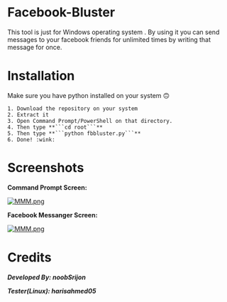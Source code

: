 # Facebook-Bluster
This tool is just for Windows operating system . 
By using it you can send messages to your facebook friends for unlimited times by writing that message for once.

# Installation
Make sure you have python installed on your system :upside_down_face:
```
1. Download the repository on your system 
2. Extract it
3. Open Command Prompt/PowerShell on that directory.
4. Then type **```cd root```**
5. Then type **```python fbbluster.py```**
6. Done! :wink:
```
# Screenshots

**Command Prompt Screen:**


[![MMM.png](https://i.postimg.cc/wvm6H1MW/MMM.png)](https://raw.githubusercontent.com/noobSrijon/Facebook-Bluster/master/screenshots/Command%20Prompt.png)


**Facebook Messanger Screen:**


[![MMM.png](https://i.postimg.cc/CLZR5xtV/MMM.png)](https://raw.githubusercontent.com/noobSrijon/Facebook-Bluster/master/screenshots/messages.png)




# Credits
***Developed By: noobSrijon*** 

***Tester(Linux): harisahmed05***

